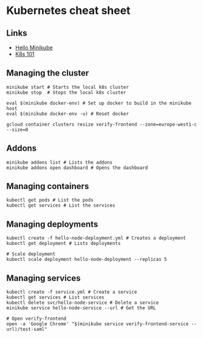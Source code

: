 # Kubernetes cheat sheet

## Links

* [Hello Minikube](https://kubernetes.io/docs/tutorials/stateless-application/hello-minikube/)
* [K8s 101](https://kubernetes.io/docs/user-guide/walkthrough/)

## Managing the cluster

```
minikube start # Starts the local k8s cluster
minikube stop  # Stops the local k8s cluster

eval $(minikube docker-env) # Set up docker to build in the minikube host
eval $(minikube docker-env -u) # Reset docker

gcloud container clusters resize verify-frontend --zone=europe-west1-c --size=0
```

## Addons

```
minikube addons list # Lists the addons
minikube addons open dashboard # Opens the dashboard
```

## Managing containers

```
kubectl get pods # List the pods
kubectl get services # List the services
```

## Managing deployments

```
kubectl create -f hello-node-deployment.yml # Creates a deployment
kubectl get deployment # Lists deployments

# Scale deployment
kubectl scale deployment hello-node-deployment --replicas 5
```

## Managing services

```
kubectl create -f service.yml # Create a service
kubectl get services # List services
kubectl delete svc/hello-node-service # Delete a service
minikube service hello-node-service --url # Get the URL

# Open verify-frontend
open -a 'Google Chrome' "$(minikube service verify-frontend-service --url)/test-saml"
```


